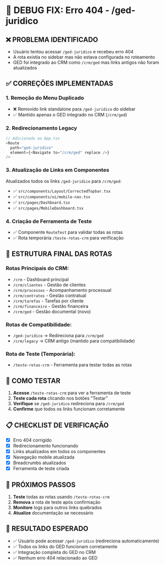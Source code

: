 # 🔧 DEBUG FIX: Erro 404 - /ged-juridico

## ❌ **PROBLEMA IDENTIFICADO**

- Usuário tentou acessar `/ged-juridico` e recebeu erro 404
- A rota existia no sidebar mas não estava configurada no roteamento
- GED foi integrado ao CRM como `/crm/ged` mas links antigos não foram atualizados

## ✅ **CORREÇÕES IMPLEMENTADAS**

### 1. **Remoção do Menu Duplicado**

- ❌ Removido link standalone para `/ged-juridico` do sidebar
- ✅ Mantido apenas o GED integrado no CRM (`/crm/ged`)

### 2. **Redirecionamento Legacy**

```typescript
// Adicionado ao App.tsx
<Route
  path="ged-juridico"
  element={<Navigate to="/crm/ged" replace />}
/>
```

### 3. **Atualização de Links em Componentes**

Atualizados todos os links `/ged-juridico` para `/crm/ged`:

- ✅ `src/components/Layout/CorrectedTopbar.tsx`
- ✅ `src/components/ui/mobile-nav.tsx`
- ✅ `src/pages/Dashboard.tsx`
- ✅ `src/pages/MobileDashboard.tsx`

### 4. **Criação de Ferramenta de Teste**

- ✅ Componente `RouteTest` para validar todas as rotas
- ✅ Rota temporária `/teste-rotas-crm` para verificação

## 🎯 **ESTRUTURA FINAL DAS ROTAS**

### Rotas Principais do CRM:

- `/crm` - Dashboard principal
- `/crm/clientes` - Gestão de clientes
- `/crm/processos` - Acompanhamento processual
- `/crm/contratos` - Gestão contratual
- `/crm/tarefas` - Tarefas por cliente
- `/crm/financeiro` - Gestão financeira
- `/crm/ged` - Gestão documental (novo)

### Rotas de Compatibilidade:

- `/ged-juridico` → Redireciona para `/crm/ged`
- `/crm/legacy` → CRM antigo (mantido para compatibilidade)

### Rota de Teste (Temporária):

- `/teste-rotas-crm` - Ferramenta para testar todas as rotas

## 🧪 **COMO TESTAR**

1. **Acesse** `/teste-rotas-crm` para ver a ferramenta de teste
2. **Teste cada rota** clicando nos botões "Testar"
3. **Verifique** se `/ged-juridico` redireciona para `/crm/ged`
4. **Confirme** que todos os links funcionam corretamente

## 📋 **CHECKLIST DE VERIFICAÇÃO**

- [x] Erro 404 corrigido
- [x] Redirecionamento funcionando
- [x] Links atualizados em todos os componentes
- [x] Navegação mobile atualizada
- [x] Breadcrumbs atualizados
- [x] Ferramenta de teste criada

## 🚀 **PRÓXIMOS PASSOS**

1. **Teste** todas as rotas usando `/teste-rotas-crm`
2. **Remova** a rota de teste após confirmação
3. **Monitore** logs para outros links quebrados
4. **Atualize** documentação se necessário

## 🎉 **RESULTADO ESPERADO**

- ✅ Usuário pode acessar `/ged-juridico` (redireciona automaticamente)
- ✅ Todos os links do GED funcionam corretamente
- ✅ Integração completa do GED no CRM
- ✅ Nenhum erro 404 relacionado ao GED
